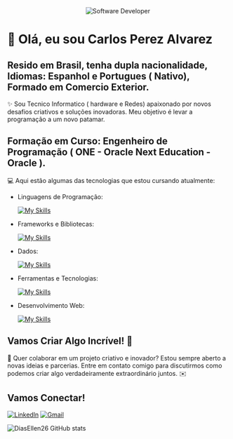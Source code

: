 <div align="center">
  <img src="https://i.pinimg.com/originals/0f/25/e4/0f25e4668c1c7740b5ed41835339d67f.gif" alt="Software Developer">
</div>

# 🚀 Olá, eu sou Carlos Perez Alvarez
## Resido em Brasil, tenha dupla nacionalidade, Idiomas: Espanhol e Portugues ( Nativo), Formado em Comercio Exterior.

✨ Sou Tecnico Informatico ( hardware e Redes) apaixonado por novos desafios criativos e soluções inovadoras. Meu objetivo é levar a programação a um novo patamar. 

## Formação em Curso: Engenheiro de Programação ( ONE - Oracle Next Education - Oracle ).

💻 Aqui estão algumas das tecnologias que estou cursando atualmente:

-  Linguagens de Programação: 

    [![My Skills](https://skillicons.dev/icons?i=java,javascript,python)](https://skillicons.dev)
- Frameworks e Bibliotecas: 

    [![My Skills](https://skillicons.dev/icons?i=spring,react,django)](https://skillicons.dev)
- Dados: 

    [![My Skills](https://skillicons.dev/icons?i=mysql,mongo)](https://skillicons.dev)
- Ferramentas e Tecnologias: 

    [![My Skills](https://skillicons.dev/icons?i=git,github,visualstudio,eclipse)](https://skillicons.dev)
- Desenvolvimento Web:

    [![My Skills](https://skillicons.dev/icons?i=php,html,css)](https://skillicons.dev) 


## Vamos Criar Algo Incrível! 💫

💬 Quer colaborar em um projeto criativo e inovador? Estou sempre aberto a novas ideias e parcerias. Entre em contato comigo para discutirmos como podemos criar algo verdadeiramente extraordinário juntos. ✉️

## Vamos Conectar!

[![Linkedln](https://img.shields.io/badge/-{Linkedln}-purple?style=flat-square&logo=Instagram&logoColor=white&link={})]({www.linkedin.com/in/carlos-jose-perez-alvarez-53babb301})
[![Gmail](https://img.shields.io/badge/-{Nome}-blue?style=flat-square&logo=Facebook&logoColor=white&link={Link})]({Link})

![DiasEllen26 GitHub stats](https://github-readme-stats.vercel.app/api?username=DiasEllen26\&rank_icon=percentile)

